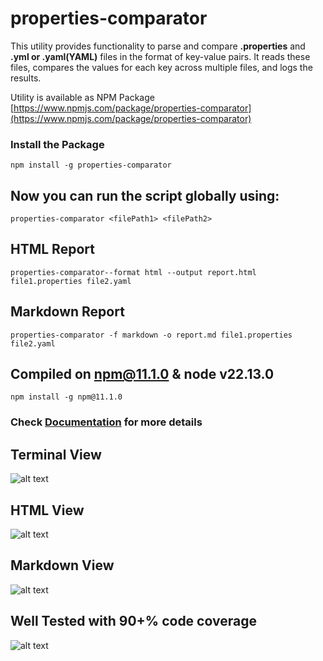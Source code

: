 # properties-comparator
This utility provides functionality to parse and compare **.properties** and **.yml or .yaml(YAML)** files in the format of key-value pairs. It reads these files, compares the values for each key across multiple files, and logs the results.


Utility is available as NPM Package [https://www.npmjs.com/package/properties-comparator](https://www.npmjs.com/package/properties-comparator)


###  Install the Package
`npm install -g properties-comparator`


## Now you can run the script globally using:

```properties-comparator <filePath1> <filePath2>```


## HTML Report 
``` properties-comparator--format html --output report.html file1.properties file2.yaml ```

## Markdown Report 
``` properties-comparator -f markdown -o report.md file1.properties file2.yaml ```


## Compiled on npm@11.1.0 & node v22.13.0
`npm install -g npm@11.1.0`

### Check [Documentation](DOCUMENTATION.md) for more details

## Terminal View

![alt text](./screenshots/TerminalTable.png)


## HTML View

![alt text](./screenshots/HtmlReport.png)

## Markdown View

![alt text](./screenshots/HtmlReport.png)

## Well Tested with 90+% code coverage

![alt text](./screenshots/TestCoverage.png.png)
